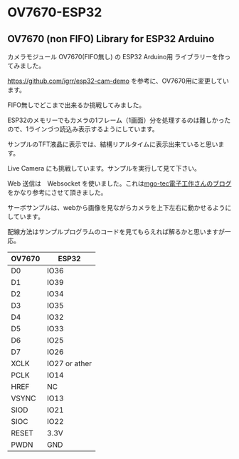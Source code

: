 # OV7670-ESP32
## OV7670 (non FIFO) Library for ESP32 Arduino

カメラモジュール OV7670(FIFO無し) の ESP32 Arduino用 ライブラリーを作ってみました。

https://github.com/igrr/esp32-cam-demo を参考に、OV7670用に変更しています。

FIFO無しでどこまで出来るか挑戦してみました。

ESP32のメモリーでもカメラの1フレーム（1画面）分を処理するのは難しかったので、1ラインづつ読込み表示するようにしています。

サンプルのTFT液晶に表示では、結構リアルタイムに表示出来ていると思います。

Live Camera にも挑戦しています。サンプルを実行して見て下さい。

Web 送信は　Websocket を使いました。これは[mgo-tec電子工作さんのブログ](https://www.mgo-tec.com/blog-entry-websocket-handshake.html "mgo-tec")をかなり参考にさせて頂きました。  
  
サーボサンプルは、webから画像を見ながらカメラを上下左右に動かせるようにしています。
  
配線方法はサンプルプログラムのコードを見てもらえれば解るかと思いますが一応。

| OV7670 | ESP32 |
|--------|-------|
|  D0    | IO36  |
|  D1    | IO39  |
|  D2    | IO34  |
|  D3    | IO35  |
|  D4    | IO32  |
|  D5    | IO33  |
|  D6    | IO25  |
|  D7    | IO26  |
|  XCLK  | IO27 or ather|
|  PCLK  | IO14  |
|  HREF  |  NC   |
|  VSYNC | IO13  |
|  SIOD  | IO21  |
|  SIOC  | IO22  |
|  RESET | 3.3V  |
|  PWDN  | GND   |

